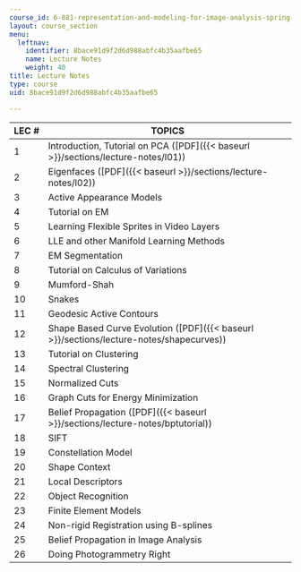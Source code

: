 ```yaml
---
course_id: 6-881-representation-and-modeling-for-image-analysis-spring-2005
layout: course_section
menu:
  leftnav:
    identifier: 8bace91d9f2d6d988abfc4b35aafbe65
    name: Lecture Notes
    weight: 40
title: Lecture Notes
type: course
uid: 8bace91d9f2d6d988abfc4b35aafbe65

---
```


| LEC # | TOPICS |
| --- | --- |
| 1 | Introduction, Tutorial on PCA ([PDF]({{< baseurl >}}/sections/lecture-notes/l01)) |
| 2 | Eigenfaces ([PDF]({{< baseurl >}}/sections/lecture-notes/l02)) |
| 3 | Active Appearance Models |
| 4 | Tutorial on EM |
| 5 | Learning Flexible Sprites in Video Layers |
| 6 | LLE and other Manifold Learning Methods |
| 7 | EM Segmentation |
| 8 | Tutorial on Calculus of Variations |
| 9 | Mumford-Shah |
| 10 | Snakes |
| 11 | Geodesic Active Contours |
| 12 | Shape Based Curve Evolution ([PDF]({{< baseurl >}}/sections/lecture-notes/shapecurves)) |
| 13 | Tutorial on Clustering |
| 14 | Spectral Clustering |
| 15 | Normalized Cuts |
| 16 | Graph Cuts for Energy Minimization |
| 17 | Belief Propagation ([PDF]({{< baseurl >}}/sections/lecture-notes/bptutorial)) |
| 18 | SIFT |
| 19 | Constellation Model |
| 20 | Shape Context |
| 21 | Local Descriptors |
| 22 | Object Recognition |
| 23 | Finite Element Models |
| 24 | Non-rigid Registration using B-splines |
| 25 | Belief Propagation in Image Analysis |
| 26 | Doing Photogrammetry Right